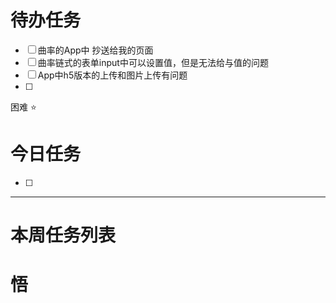 # 待办任务
- [ ] 曲率的App中 抄送给我的页面
- [ ] 曲率链式的表单input中可以设置值，但是无法给与值的问题
- [ ] App中h5版本的上传和图片上传有问题
- [ ] 

困难
⭐

# 今日任务
- [ ] 




------
# 本周任务列表



# 悟